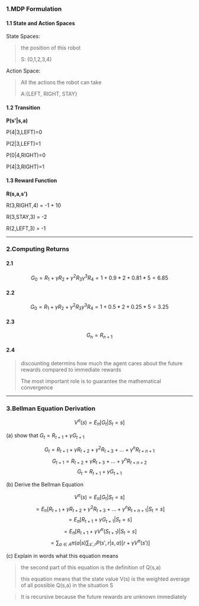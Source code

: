 
### 1.MDP Formulation

#### 1.1 State and Action Spaces

State Spaces:

> the position of this robot
>
> S: {0,1,2,3,4}

Action Space:

> All the actions the robot can take
>
> A:{LEFT, RIGHT, STAY}

#### 1.2 Transition

**P(s'|s,a)** 

P(4|3,LEFT)=0

P(2|3,LEFT)=1

P(0|4,RIGHT)=0

P(4|3,RIGHT)=1

#### 1.3 Reward Function

**R(s,a,s')**

R(3,RIGHT,4) = -1 + 10

R(3,STAY,3) = -2

R(2,LEFT,3) = -1

***

### 2.Computing Returns

#### 2.1 

$$G_{0}=R_{1}+\gamma R_{2}+\gamma^{2}R_{3} \gamma^{3}R_{4} = 1+0.9*2+0.81*5=6.85$$

#### 2.2 

$$G_{0}=R_{1}+\gamma R_{2}+\gamma^{2}R_{3} \gamma^{3}R_{4} = 1+0.5*2+0.25*5=3.25$$

#### 2.3 

$$G_{n}=R_{n+1}$$

#### 2.4

>discounting determins how much the agent cares about the future rewards compared to immediate rewards
>
>The most important role is to guarantee the mathematical convergence


***

### 3.Bellman Equation Derivation
 

$$V^{\pi}(s)=E_{\pi}[G_{t}|S_{t}=s]$$

(a) show that $G_{t}=R_{t+1} +\gamma G_{t+1}$

$$G_{t}=R_{t+1}+\gamma R_{t+2}+\gamma^{2}R_{t+3}+\dots+\gamma^{n}R_{t+n+1}$$
$$G_{t+1}= R_{t+2}+\gamma R_{t+3}+\dots+\gamma^{n}R_{t+n+2}$$
$$G_{t}=R_{t+1}+\gamma G_{t+1}$$

(b) Derive the Bellman Equation

$$V^{\pi}(s)=E_{\pi}[G_{t}|S_{t}=s]$$
$$=E_{\pi}[R_{t+1}+\gamma R_{t+2}+\gamma^{2}R_{t+3}+\dots+\gamma^{n}R_{t+n+1}|S_{t}=s]$$
$$=E_{\pi}[R_{t+1}+\gamma G_{t+1}|S_{t}=s]$$
$$=E_{\pi}[R_{t+1}+\gamma V^{\pi}(S_{t+1})|S_{t}=s]$$
$$=\sum_{a\in A}\pi(a|s)\sum_{s',r}P(s',r|s,a)[r+\gamma V^{\pi}(s')]$$

(c) Explain in words what this equation means

>the second part of this equation is the definition of Q(s,a)
>
>this equation means that the state value V(s) is the weighted average of all possible Q(s,a) in the situation S

>It is recursive because the future rewards are unknown immediately


